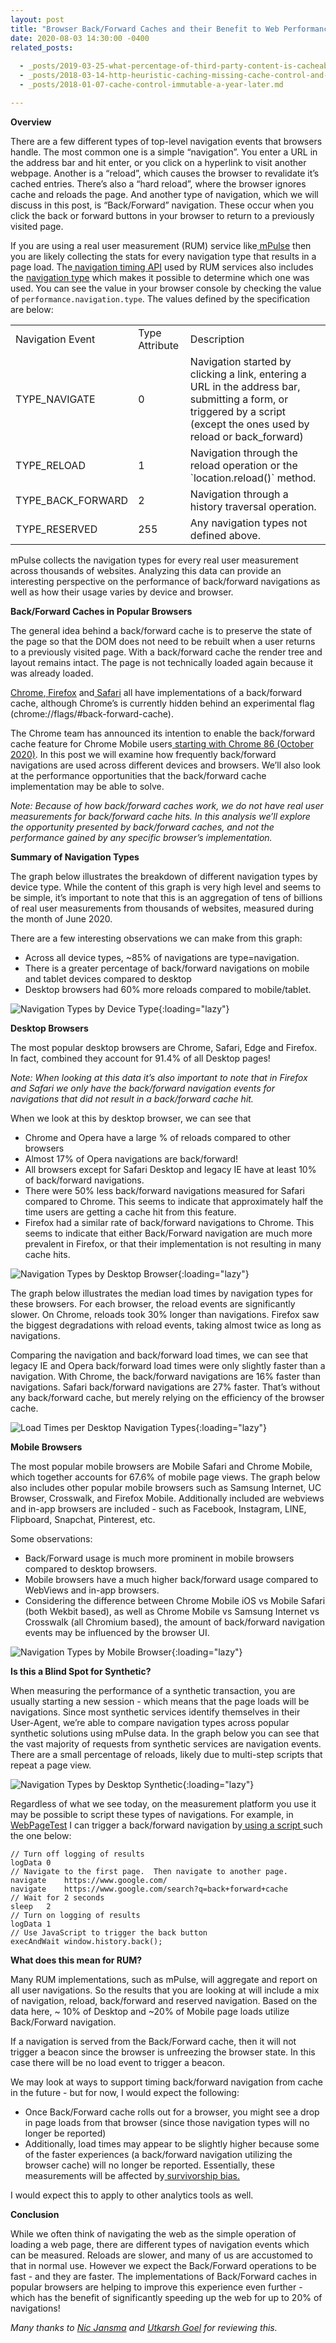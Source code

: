 ```yaml
---
layout: post
title: "Browser Back/Forward Caches and their Benefit to Web Performance"
date: 2020-08-03 14:30:00 -0400
related_posts:
 
  - _posts/2019-03-25-what-percentage-of-third-party-content-is-cacheable.md
  - _posts/2018-03-14-http-heuristic-caching-missing-cache-control-and-expires-headers-explained.md
  - _posts/2018-01-07-cache-control-immutable-a-year-later.md

---
```


**Overview**

There are a few different types of top-level navigation events that browsers handle. The most common one is a simple “navigation”. You enter a URL in the address bar and hit enter, or you click on a hyperlink to visit another webpage. Another is a “reload”, which causes the browser to revalidate it’s cached entries. There’s also a “hard reload”, where the browser ignores cache and reloads the page. And another type of navigation, which we will discuss in this post, is “Back/Forward” navigation. These occur when you click the back or forward buttons in your browser to return to a previously visited page.

If you are using a real user measurement (RUM) service like[ mPulse](https://www.akamai.com/us/en/products/performance/mpulse-real-user-monitoring.jsp) then you are likely collecting the stats for every navigation type that results in a page load. The[ navigation timing API](https://w3c.github.io/navigation-timing/) used by RUM services also includes the [navigation type](https://w3c.github.io/navigation-timing/#sec-performance-navigation-types) which makes it possible to determine which one was used. You can see the value in your browser console by checking the value of `performance.navigation.type`. The values defined by the specification are below:


<table>
  <tr>
   <td>Navigation Event
   </td>
   <td>Type Attribute
   </td>
   <td>Description
   </td>
  </tr>
  <tr>
   <td>TYPE_NAVIGATE
   </td>
   <td>0
   </td>
   <td>Navigation started by clicking a link, entering a URL in the address bar, submitting a form, or triggered by a script (except the ones used by reload or back_forward)
   </td>
  </tr>
  <tr>
   <td>TYPE_RELOAD
   </td>
   <td>1
   </td>
   <td>Navigation through the reload operation or the `location.reload()` method.
   </td>
  </tr>
  <tr>
   <td>TYPE_BACK_FORWARD
   </td>
   <td>2
   </td>
   <td>Navigation through a history traversal operation.
   </td>
  </tr>
  <tr>
   <td>TYPE_RESERVED
   </td>
   <td>255
   </td>
   <td>Any navigation types not defined above.
   </td>
  </tr>
</table>


mPulse collects the navigation types for every real user measurement across thousands of websites. Analyzing this data can provide an interesting perspective on the performance of back/forward navigations as well as how their usage varies by device and browser. 

**Back/Forward Caches in Popular Browsers**

The general idea behind a back/forward cache is to preserve the state of the page so that the DOM does not need to be rebuilt when a user returns to a previously visited page. With a back/forward cache the render tree and layout remains intact. The page is not technically loaded again because it was already loaded.

[Chrome](https://www.chromestatus.com/feature/5815270035685376),[ Firefox](https://developer.mozilla.org/en-US/docs/Archive/Misc_top_level/Working_with_BFCache) and[ Safari](https://webkit.org/blog/427/webkit-page-cache-i-the-basics/) all have implementations of a back/forward cache, although Chrome’s is currently hidden behind an experimental flag (chrome://flags/#back-forward-cache). 

The Chrome team has announced its intention to enable the back/forward cache feature for Chrome Mobile users[ starting with Chrome 86 (October 2020)](https://groups.google.com/a/chromium.org/forum/#!msg/blink-dev/S9qRFx4ozXk/DNT8tiR3BAAJ). In this post we will examine how frequently back/forward navigations are used across different devices and browsers. We’ll also look at the performance opportunities that the back/forward cache implementation may be able to solve.

_Note: Because of how back/forward caches work, we do not have real user measurements for back/forward cache hits. In this analysis we’ll explore the opportunity presented by back/forward caches, and not the performance gained by any specific browser’s implementation._

**Summary of Navigation Types**

The graph below illustrates the breakdown of different navigation types by device type. While the content of this graph is very high level and seems to be simple, it’s important to note that this is an aggregation of tens of billions of real user measurements from thousands of websites, measured during the month of June 2020.

There are a few interesting observations we can make from this graph:

*   Across all device types, ~85% of navigations are type=navigation.  
*   There is a greater percentage of back/forward navigations on mobile and tablet devices compared to desktop
*   Desktop browsers had 60% more reloads compared to mobile/tablet. 



![Navigation Types by Device Type](/assets/img/blog/browser-backforward-caches-and-their-benefit-to-web-performance/image1.jpg){:loading="lazy"}


**Desktop Browsers**

The most popular desktop browsers are Chrome, Safari, Edge and Firefox.   In fact, combined they account for 91.4% of all Desktop pages!

_Note: When looking at this data it’s also important to note that in Firefox and Safari we only have the back/forward navigation events for navigations that did not result in a back/forward cache hit._ 

When we look at this by desktop browser, we can see that

*   Chrome and Opera have a large % of reloads compared to other browsers
*   Almost 17% of Opera navigations are back/forward!
*   All browsers except for Safari Desktop and legacy IE have at least 10% of back/forward navigations.
*   There were 50% less back/forward navigations measured for Safari compared to Chrome. This seems to indicate that approximately half the time users are getting a cache hit from this feature.
*   Firefox had a similar rate of back/forward navigations to Chrome. This seems to indicate that either Back/Forward navigation are much more prevalent in Firefox, or that their implementation is not resulting in many cache hits.


![Navigation Types by Desktop Browser](/assets/img/blog/browser-backforward-caches-and-their-benefit-to-web-performance/image2.jpg){:loading="lazy"}


The graph below illustrates the median load times by navigation types for these browsers. For each browser, the reload events are significantly slower. On Chrome, reloads took 30% longer than navigations. Firefox saw the biggest degradations with reload events, taking almost twice as long as navigations.

Comparing the navigation and back/forward load times, we can see that legacy IE and Opera back/forward load times were only slightly faster than a navigation. With Chrome, the back/forward navigations are 16% faster than navigations. Safari back/forward navigations are 27% faster. That’s without any back/forward cache, but merely relying on the efficiency of the browser cache.

![Load Times per Desktop Navigation Types](/assets/img/blog/browser-backforward-caches-and-their-benefit-to-web-performance/image3.jpg){:loading="lazy"}

**Mobile Browsers**

The most popular mobile browsers are Mobile Safari and Chrome Mobile, which together accounts for 67.6% of mobile page views. The graph below also includes other popular mobile browsers such as Samsung Internet, UC Browser, Crosswalk, and Firefox Mobile.   Additionally included are webviews and in-app browsers are included - such as Facebook, Instagram, LINE, Flipboard, Snapchat, Pinterest, etc.

Some observations: 



*   Back/Forward usage is much more prominent in mobile browsers compared to desktop browsers.
*   Mobile browsers have a much higher back/forward usage compared to WebViews and in-app browsers.
*   Considering the difference between Chrome Mobile iOS vs Mobile Safari (both Wekbit based), as well as Chrome Mobile vs Samsung Internet vs Crosswalk (all Chromium based), the amount of back/forward navigation events may be influenced by the browser UI.

![Navigation Types by Mobile Browser](/assets/img/blog/browser-backforward-caches-and-their-benefit-to-web-performance/image4.jpg){:loading="lazy"}

**Is this a Blind Spot for Synthetic?**

When measuring the performance of a synthetic transaction, you are usually starting a new session - which means that the page loads will be navigations.  Since most synthetic services identify themselves in their User-Agent, we’re able to compare navigation types across popular synthetic solutions using mPulse data. In the graph below you can see that the vast majority of requests from synthetic services are navigation events. There are a small percentage of reloads, likely due to multi-step scripts that repeat a page view. 


![Navigation Types by Desktop Synthetic](/assets/img/blog/browser-backforward-caches-and-their-benefit-to-web-performance/image5.jpg){:loading="lazy"}

Regardless of what we see today, on the measurement platform you use it may be possible to script these types of navigations. For example, in[ WebPageTest](https://webpagetest.org/) I can trigger a back/forward navigation by[ using a script](https://sites.google.com/a/webpagetest.org/docs/using-webpagetest/scripting)<span style="text-decoration:underline;"> </span>such the one below:

```
// Turn off logging of results
logData	0   
// Navigate to the first page.  Then navigate to another page.
navigate	https://www.google.com/
navigate	https://www.google.com/search?q=back+forward+cache
// Wait for 2 seconds
sleep	2 
// Turn on logging of results
logData	1 
// Use JavaScript to trigger the back button
execAndWait	window.history.back();
```

**What does this mean for RUM?**

Many RUM implementations, such as mPulse, will aggregate and report on all user navigations.  So the results that you are looking at will include a mix of navigation, reload, back/forward and reserved navigation.   Based on the data here, ~ 10% of Desktop and ~20% of Mobile page loads utilize Back/Forward navigation. 

If a navigation is served from the Back/Forward cache, then it will not trigger a beacon since the browser is unfreezing the browser state.  In this case there will be no load event to trigger a beacon.

We may look at ways to support timing back/forward navigation from cache in the future - but for now, I would expect the following:

*   Once Back/Forward cache rolls out for a browser, you might see a drop in page loads from that browser (since those navigation types will no longer be reported)
*   Additionally, load times may appear to be slightly higher because some of the faster experiences (a back/forward navigation utilizing the browser cache) will no longer be reported. Essentially, these measurements will be affected by[ survivorship bias.](https://en.wikipedia.org/wiki/Selection_bias#Attrition)

I would expect this to apply to other analytics tools as well.

**Conclusion**

While we often think of navigating the web as the simple operation of loading a web page, there are different types of navigation events which can be measured.  Reloads are slower, and many of us are accustomed to that in normal use. However we expect the Back/Forward operations to be fast - and they are faster. The implementations of Back/Forward caches in popular browsers are helping to improve this experience even further - which has the benefit of significantly speeding up the web for up to 20% of navigations! 


_Many thanks to [Nic Jansma](https://twitter.com/nicj) and [Utkarsh Goel](https://www.utkarshgoel.in/) for reviewing this._
